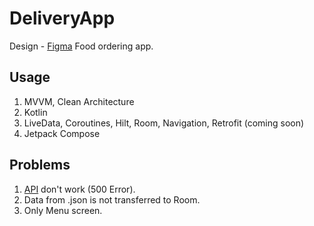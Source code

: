 # DeliveryApp
Design - [Figma](https://www.figma.com/file/8FvAWXCD2oD9oSDHx9xFfU/%D0%A2%D0%B5%D1%81%D1%82%D0%BE%D0%B2%D0%BE%D0%B5-%D0%B7%D0%B0%D0%B4%D0%B0%D0%BD%D0%B8%D0%B5-Android?node-id=0%3A1)
Food ordering app.

Usage
--
1. MVVM, Clean Architecture
2. Kotlin 
3. LiveData, Coroutines, Hilt, Room, Navigation, Retrofit (coming soon)
4. Jetpack Compose

Problems
--
1. [API](https://globalapi.dodopizza.com/) don't work (500 Error). 
2. Data from .json is not transferred to Room.
3. Only Menu screen.

